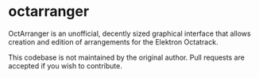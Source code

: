 # octarranger
OctArranger is an unofficial, decently sized graphical interface that allows creation and edition of arrangements for the Elektron Octatrack.

This codebase is not maintained by the original author. Pull requests are accepted if you wish to contribute.
